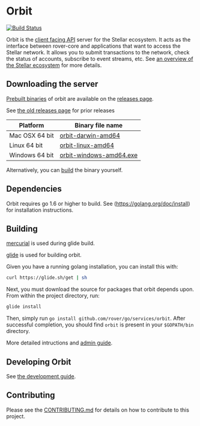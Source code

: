 # Orbit
[![Build Status](https://travis-ci.org/rover/orbit.svg?branch=master)](https://travis-ci.org/rover/orbit)

Orbit is the [client facing API](/docs) server for the Stellar ecosystem.  It acts as the interface between rover-core and applications that want to access the Stellar network. It allows you to submit transactions to the network, check the status of accounts, subscribe to event streams, etc. See [an overview of the Stellar ecosystem](https://www.stellar.org/developers/guides/get-started/) for more details.

## Downloading the server
[Prebuilt binaries](https://github.com/rover/go/releases) of orbit are available on the 
[releases page](https://github.com/rover/go/releases).

See [the old releases page](https://github.com/rover/orbit/releases) for prior releases

| Platform       | Binary file name                                                                         |
|----------------|------------------------------------------------------------------------------------------|
| Mac OSX 64 bit | [orbit-darwin-amd64](https://github.com/rover/go/releases/download/orbit-v0.12.0-testing/orbit-v0.12.0-testing-darwin-amd64.tar.gz)      |
| Linux 64 bit   | [orbit-linux-amd64](https://github.com/rover/go/releases/download/orbit-v0.12.0-testing/orbit-v0.12.0-testing-linux-amd64.tar.gz)       |
| Windows 64 bit | [orbit-windows-amd64.exe](https://github.com/rover/go/releases/download/orbit-v0.12.0-testing/orbit-v0.12.0-testing-windows-amd64.zip) |

Alternatively, you can [build](#building) the binary yourself.

## Dependencies

Orbit requires go 1.6 or higher to build. See (https://golang.org/doc/install) for installation instructions.

## Building

[mercurial](https://www.mercurial-scm.org/) is used during glide build.

[glide](https://glide.sh/) is used for building orbit.

Given you have a running golang installation, you can install this with:

```bash
curl https://glide.sh/get | sh
```

Next, you must download the source for packages that orbit depends upon. From within the project directory, run:

```bash
glide install
```

Then, simply run `go install github.com/rover/go/services/orbit`.  After successful
completion, you should find `orbit` is present in your `$GOPATH/bin` directory.

More detailed intructions and [admin guide](internal/docs/reference/admin.md). 

## Developing Orbit

See [the development guide](internal/docs/developing.md).

## Contributing
Please see the [CONTRIBUTING.md](./CONTRIBUTING.md) for details on how to contribute to this project.
